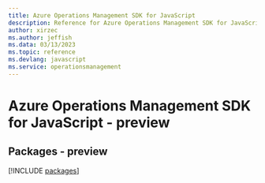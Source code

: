 ```yaml
---
title: Azure Operations Management SDK for JavaScript
description: Reference for Azure Operations Management SDK for JavaScript
author: xirzec
ms.author: jeffish
ms.data: 03/13/2023
ms.topic: reference
ms.devlang: javascript
ms.service: operationsmanagement
---
```

# Azure Operations Management SDK for JavaScript - preview
## Packages - preview
[!INCLUDE [packages](operations-management-index.md)]